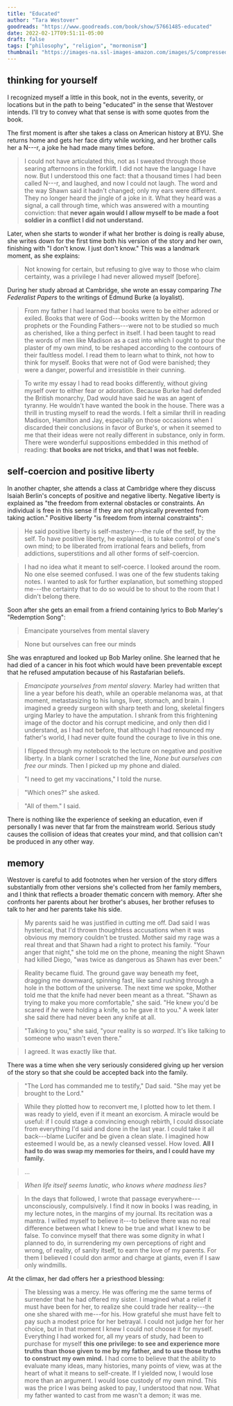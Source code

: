 ```yaml
---
title: "Educated"
author: "Tara Westover"
goodreads: "https://www.goodreads.com/book/show/57661485-educated"
date: 2022-02-17T09:51:11-05:00
draft: false
tags: ["philosophy", "religion", "mormonism"]
thumbnail: "https://images-na.ssl-images-amazon.com/images/S/compressed.photo.goodreads.com/books/1626735286i/57661485.jpg"
---
```


## thinking for yourself

I recognized myself a little in this book, not in the events, severity, or locations but in the path to being "educated" in the sense that Westover intends. I'll try to convey what that sense is with some quotes from the book.

The first moment is after she takes a class on American history at BYU. She returns home and gets her face dirty while working, and her brother calls her a N---r, a joke he had made many times before.

> I could not have articulated this, not as I sweated through those searing afternoons in the forklift. I did not have the language I have now. But I understood this one fact: that a thousand times I had been called N---r, and laughed, and now I could not laugh. The word and the way Shawn said it hadn't changed; only my ears were different. They no longer heard the jingle of a joke in it. What they heard was a signal, a call through time, which was answered with a mounting conviction: that **never again would I allow myself to be made a foot soldier in a conflict I did not understand.**

Later, when she starts to wonder if what her brother is doing is really abuse, she writes down for the first time both his version of the story and her own, finishing with "I don't know. I just don't know." This was a landmark moment, as she explains:

> Not knowing for certain, but refusing to give way to those who claim certainty, was a privilege I had never allowed myself [before].

During her study abroad at Cambridge, she wrote an essay comparing *The Federalist Papers* to the writings of Edmund Burke (a loyalist).

> From my father I had learned that books were to be either adored or exiled. Books that were of God---books written by the Mormon prophets or the Founding Fathers---were not to be studied so much as cherished, like a thing perfect in itself. I had been taught to read the words of men like Madison as a cast into which I ought to pour the plaster of my own mind, to be reshaped according to the contours of their faultless model. I read them to learn what to think, not how to think for myself. Books that were not of God were banished; they were a danger, powerful and irresistible in their cunning.

> To write my essay I had to read books differently, without giving myself over to either fear or adoration. Because Burke had defended the British monarchy, Dad would have said he was an agent of tyranny. He wouldn't have wanted the book in the house. There was a thrill in trusting myself to read the words. I felt a similar thrill in reading Madison, Hamilton and Jay, especially on those occasions when I discarded their conclusions in favor of Burke's, or when it seemed to me that their ideas were not really different in substance, only in form. There were wonderful suppositions embedded in this method of reading: **that books are not tricks, and that I was not feeble.**

## self-coercion and positive liberty

In another chapter, she attends a class at Cambridge where they discuss Isaiah Berlin's concepts of positive and negative liberty. Negative liberty is explained as "the freedom from external obstacles or constraints. An individual is free in this sense if they are not physically prevented from taking action." Positive liberty "is freedom from internal constraints":

> He said positive liberty is self-mastery---the rule of the self, by the self. To have positive liberty, he explained, is to take control of one's own mind; to be liberated from irrational fears and beliefs, from addictions, superstitions and all other forms of self-coercion.

> I had no idea what it meant to self-coerce. I looked around the room. No one else seemed confused. I was one of the few students taking notes. I wanted to ask for further explanation, but something stopped me---the certainty that to do so would be to shout to the room that I didn't belong there.

Soon after she gets an email from a friend containing lyrics to Bob Marley's "Redemption Song":

> Emancipate yourselves from mental slavery

> None but ourselves can free our minds

She was enraptured and looked up Bob Marley online. She learned that he had died of a cancer in his foot which would have been preventable except that he refused amputation because of his Rastafarian beliefs.

> *Emancipate yourselves from mental slavery.* Marley had written that line a year before his death, while an operable melanoma was, at that moment, metastasizing to his lungs, liver, stomach, and brain. I imagined a greedy surgeon with sharp teeth and long, skeletal fingers urging Marley to have the amputation. I shrank from this frightening image of the doctor and his corrupt medicine, and only then did I understand, as I had not before, that although I had renounced my father's world, I had never quite found the courage to live in this one.

> I flipped through my notebook to the lecture on negative and positive liberty. In a blank corner I scratched the line, *None but ourselves can free our minds.* Then I picked up my phone and dialed.

> "I need to get my vaccinations," I told the nurse.

> "Which ones?" she asked.

> "All of them." I said.

There is nothing like the experience of seeking an education, even if personally I was never that far from the mainstream world. Serious study causes the collision of ideas that creates your mind, and that collision can't be produced in any other way.

## memory

Westover is careful to add footnotes when her version of the story differs substantially from other versions she's collected from her family members, and I think that reflects a broader thematic concern with memory. After she confronts her parents about her brother's abuses, her brother refuses to talk to her and her parents take his side.

> My parents said he was justified in cutting me off. Dad said I was hysterical, that I'd thrown thoughtless accusations when it was obvious my memory couldn't be trusted. Mother said my rage was a real threat and that Shawn had a right to protect his family. "Your anger that night," she told me on the phone, meaning the night Shawn had killed Diego, "was twice as dangerous as Shawn has ever been."

> Reality became fluid. The ground gave way beneath my feet, dragging me downward, spinning fast, like sand rushing through a hole in the bottom of the universe. The next time we spoke, Mother told me that the knife had never been meant as a threat. "Shawn as trying to make you more comfortable," she said. "He knew you'd be scared if *he* were holding a knife, so he gave it to you." A week later she said there had never been any knife at all.

> "Talking to you," she said, "your reality is so *warped*. It's like talking to someone who wasn't even there."

> I agreed. It was exactly like that.

There was a time when she very seriously considered giving up her version of the story so that she could be accepted back into the family.

> "The Lord has commanded me to testify," Dad said. "She may yet be brought to the Lord."

> While they plotted how to reconvert me, I plotted how to let them. I was ready to yield, even if it meant an exorcism. A miracle would be useful: if I could stage a convincing enough rebirth, I could dissociate from everything I'd said and done in the last year. I could take it all back---blame Lucifer and be given a clean slate. I imagined how esteemed I would be, as a newly cleansed vessel. How loved. **All I had to do was swap my memories for theirs, and I could have my family.**

> ...

> *When life itself seems lunatic, who knows where madness lies?*

> In the days that followed, I wrote that passage everywhere---unconsciously, compulsively. I find it now in books I was reading, in my lecture notes, in the margins of my journal. Its recitation was a mantra. I willed myself to believe it---to believe there was no real difference between what I knew to be true and what I knew to be false. To convince myself that there was some dignity in what I planned to do, in surrendering my own perceptions of right and wrong, of reality, of sanity itself, to earn the love of my parents. For them I believed I could don armor and charge at giants, even if I saw only windmills.

At the climax, her dad offers her a priesthood blessing:

> The blessing was a mercy. He was offering me the same terms of surrender that he had offered my sister. I imagined what a relief it must have been for her, to realize she could trade her reality---the one she shared with me---for his. How grateful she must have felt to pay such a modest price for her betrayal. I could not judge her for her choice, but in that moment I knew I could not choose it for myself. Everything I had worked for, all my years of study, had been to purchase for myself **this one privilege: to see and experience more truths than those given to me by my father, and to use those truths to construct my own mind.** I had come to believe that the ability to evaluate many ideas, many histories, many points of view, was at the heart of what it means to self-create. If I yielded now, I would lose more than an argument. I would lose custody of my own mind. This was the price I was being asked to pay, I understood that now. What my father wanted to cast from me wasn't a demon; it was me.
